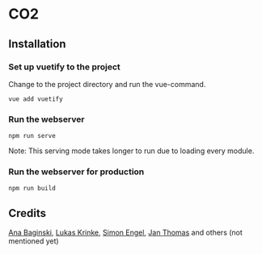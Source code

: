 # CO2

## Installation

### Set up vuetify to the project
Change to the project directory and run the vue-command.
```
vue add vuetify
```

### Run the webserver
```
npm run serve
```
Note: This serving mode takes longer to run due to loading every module.

### Run the webserver for production
```
npm run build
```

## Credits
[Ana Baginski](https://www.github.com/CodingAna/), [Lukas Krinke](https://www.github.com/KLukas04/), [Simon Engel](https://www.github.com/SirSimon04/), [Jan Thomas](https://github.com/JET3141) and others (not mentioned yet)
